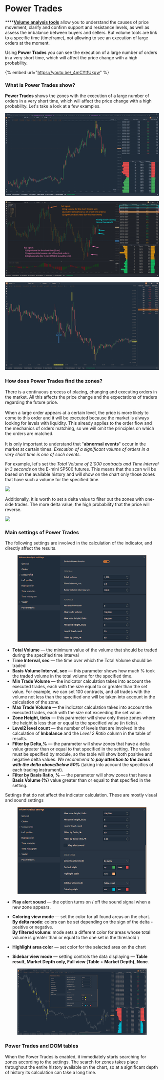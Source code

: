 # Power Trades

****[**Volume analysis tools**](volume-analysis-tools/) allow you to understand the causes of price movement, clarify and confirm support and resistance levels, as well as assess the imbalance between buyers and sellers. But volume tools are link to a specific time (timeframe), not allowing to see an execution of large orders at the moment.

Using **Power Trades** you can see the execution of a large number of orders in a very short time, which will affect the price change with a high probability.

{% embed url="https://youtu.be/_4mCYtfUkgw" %}

### What is **Power Trades** show?

**Power Trades** shows the zones with the execution of a large number of orders in a very short time, which will affect the price change with a high probability. Let's take a look at a few examples.

![Power Trades tool shows huge executed trades for the short time](../../.gitbook/assets/power-trades-4.png)

![Power Trades tool](../../.gitbook/assets/power-trades-for-es.png)

![Power Trades on Euro Futures](../../.gitbook/assets/power-trades-on-euro-futures.png)

### How does Power Trades find the zones?

There is a continuous process of placing, changing and executing orders in the market. All this affects the price change and the expectations of traders regarding the future price.\
\
When a large order appears at a certain level, the price is more likely to come to this order and it will be executed because the market is always looking for levels with liquidity. This already applies to the order flow and the mechanics of orders matching, so we will omit the principles on which the orders are matched.\
\
It is only important to understand that "**abnormal events**" occur in the market at certain times. _Execution of a significant volume of orders in a very short time is one of such events._

For example, let's set the _Total Volume of 2'000 contracts and Time Interval in 3 seconds_ on the E-mini SP500 futures. This means that the scan will be based on the available history and will show on the chart only those zones that have such a volume for the specified time.

![](../../.gitbook/assets/screenshot\_45.png)

Additionally, it is worth to set a delta value to filter out the zones with one-side trades. The more delta value, the high probability that the price will reverse.

![](../../.gitbook/assets/screenshot\_46.png)

### Main settings of Power Trades

The following settings are involved in the calculation of the indicator, and directly affect the results.

<figure><img src="../../.gitbook/assets/image (4).png" alt=""><figcaption></figcaption></figure>

* **Total Volume** — the minimum value of the volume that should be traded during the specified time interval
* **Time Interval, sec** — the time over which the Total Volume should be traded
* **Basis Volume Interval, sec** — this parameter shows how much % took the traded volume in the total volume for the specified time.
* **Min Trade Volume** — the indicator calculation takes into account the executed trades, each with the size equal to or greater than the set value. For example, we can set 100 contracts, and all trades with the volume not less than the specified one will be taken into account in the calculation of the zone.
* **Max Trade Volume** — the indicator calculation takes into account the executed trades, each with the size not exceeding the set value.
* **Zone Height, ticks** — this parameter will show only those zones where the height is less than or equal to the specified value (in ticks).
* **Level2 level count** — the number of levels that are involved in the calculation of **Imbalance** and the _Level 2 Ratio_ column in the table of results.
* **Filter by Delta,%** — the parameter will show zones that have a delta value greater than or equal to that specified in the setting. The value must be specified by module, so the table will show both positive and negative delta values. _We recommend to **pay attention to the zones with the delta above/below 50%**_ (taking into account the specifics of each trading instrument).
* **Filter by Basis Ratio, %** — the parameter will show zones that have a **Basis Volume (%)** value greater than or equal to that specified in the setting.

Settings that do not affect the indicator calculation. These are mostly visual and sound settings

<figure><img src="../../.gitbook/assets/image.png" alt=""><figcaption></figcaption></figure>

* **Play alert sound** — the option turns on / off the sound signal when a new zone appears.
* **Coloring view mode** — set the color for all found areas on the chart. \
  &#x20;  **By delta mode**: colors can be set depending on the sign of the delta - positive or negative.\
  &#x20;   **By filtered volume**: mode sets a different color for areas whose total volume is greater than or equal to the one set in the threshold.\

* **Highlight area color** — set color for the selected area on the chart
* **Sidebar view mode** — setting controls the data displaying — **Table result, Market Depth only, Full view (Table + Market Depth), None**.

<figure><img src="../../.gitbook/assets/power trades settings.gif" alt=""><figcaption></figcaption></figure>

### Power Trades and DOM tables

When the Power Trades is enabled, it immediately starts searching for zones according to the settings. The search for zones takes place throughout the entire history available on the chart, so at a significant depth of history its calculation can take a long time.



